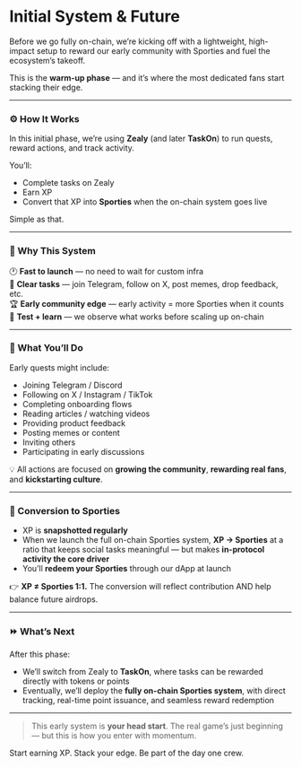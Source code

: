 # Initial System & Future

Before we go fully on-chain, we’re kicking off with a lightweight, high-impact setup to reward our early community with Sporties and fuel the ecosystem’s takeoff.

This is the **warm-up phase** — and it’s where the most dedicated fans start stacking their edge.

***

### ⚙️ How It Works

In this initial phase, we’re using **Zealy** (and later **TaskOn**) to run quests, reward actions, and track activity.

You’ll:

* Complete tasks on Zealy
* Earn XP
* Convert that XP into **Sporties** when the on-chain system goes live

Simple as that.

***

### 🧩 Why This System

🕐 **Fast to launch** — no need to wait for custom infra\
🧠 **Clear tasks** — join Telegram, follow on X, post memes, drop feedback, etc.\
🏆 **Early community edge** — early activity = more Sporties when it counts\
🧪 **Test + learn** — we observe what works before scaling up on-chain

***

### 🎯 What You’ll Do

Early quests might include:

* Joining Telegram / Discord
* Following on X / Instagram / TikTok
* Completing onboarding flows
* Reading articles / watching videos
* Providing product feedback
* Posting memes or content
* Inviting others
* Participating in early discussions

💡 All actions are focused on **growing the community**, **rewarding real fans**, and **kickstarting culture**.

***

### 🔄 Conversion to Sporties

* XP is **snapshotted regularly**
* When we launch the full on-chain Sporties system, **XP → Sporties** at a ratio that keeps social tasks meaningful — but makes **in-protocol activity the core driver**
* You’ll **redeem your Sporties** through our dApp at launch

👉 **XP ≠ Sporties 1:1.** The conversion will reflect contribution AND help balance future airdrops.

***

### ⏩ What’s Next

After this phase:

* We’ll switch from Zealy to **TaskOn**, where tasks can be rewarded directly with tokens or points
* Eventually, we’ll deploy the **fully on-chain Sporties system**, with direct tracking, real-time point issuance, and seamless reward redemption

***

> This early system is **your head start**. The real game’s just beginning — but this is how you enter with momentum.

Start earning XP. Stack your edge. Be part of the day one crew.
